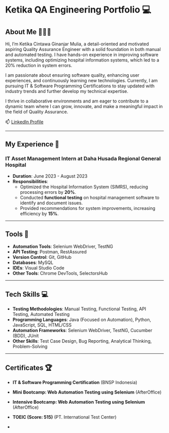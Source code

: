 # Ketika QA Engineering Portfolio 💻

## About Me 👩🏻‍💻
Hi, I’m Ketika Cintawa Ginanjar Mulia, a detail-oriented and motivated aspiring Quality Assurance Engineer with a solid foundation in both manual and automated testing. I have hands-on experience in improving software systems, including optimizing hospital information systems, which led to a 20% reduction in system errors.

I am passionate about ensuring software quality, enhancing user experiences, and continuously learning new technologies. Currently, I am pursuing IT & Software Programming Certifications to stay updated with industry trends and further develop my technical expertise.

I thrive in collaborative environments and am eager to contribute to a dynamic team where I can grow, innovate, and make a meaningful impact in the field of Quality Assurance.

📫 [LinkedIn Profile](https://www.linkedin.com/in/ketika-cintawa/)  

---

## My Experience 🏢
### IT Asset Management Intern at Daha Husada Regional General Hospital
- **Duration**: June 2023 - August 2023
- **Responsibilities**:
  - Optimized the Hospital Information System (SIMRS), reducing processing errors by **20%**.
  - Conducted **functional testing** on hospital management software to identify and document issues.
  - Provided recommendations for system improvements, increasing efficiency by **15%**.
    
---

## Tools 🔧
- **Automation Tools**: Selenium WebDriver, TestNG
- **API Testing**: Postman, RestAssured
- **Version Control**: Git, GitHub
- **Databases**: MySQL
- **IDEs**: Visual Studio Code
- **Other Tools**: Chrome DevTools, SelectorsHub

---

## Tech Skills 💻
- **Testing Methodologies**: Manual Testing, Functional Testing, API Testing, Automated Testing
- **Programming Languages**: Java (Focused on Automation), Python, JavaScript, SQL, HTML/CSS
- **Automation Frameworks**: Selenium WebDriver, TestNG, Cucumber (BDD), JUnit
- **Other Skills**: Test Case Design, Bug Reporting, Analytical Thinking, Problem-Solving

---

## Certificates 🏆
- **IT & Software Programming Certification** (BNSP Indonesia)
- **Mini Bootcamp: Web Automation Testing using Selenium** (AfterOffice)
- **Intensive Bootcamp: Web Automation Testing using Selenium** (AfterOffice)
- **TOEIC (Score: 515)** (PT. International Test Center)

- 


